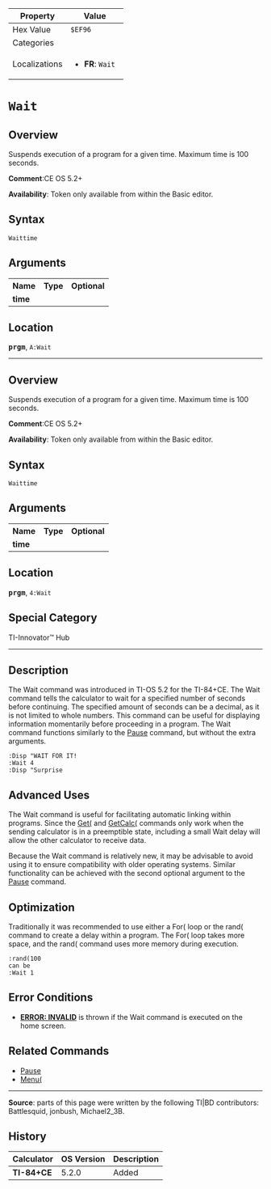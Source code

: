 | Property      | Value |
|---------------|-------|
| Hex Value     | `$EF96`|
| Categories    | <ul></ul> |
| Localizations | <ul><li><b>FR</b>: `Wait `</li></ul> |

# `Wait `

## Overview
Suspends execution of a program for a given time.  Maximum time is 100 seconds.

<b>Comment</b>:CE OS 5.2+

<b>Availability</b>: Token only available from within the Basic editor.

## Syntax
`Waittime`

## Arguments
<table>
<tr><th>Name</th><th>Type</th><th>Optional</th></tr>

<tr><td><b>time</b></td><td></td><td></td></tr>

</table>

## Location
<tt><kbd><b>prgm</b></kbd></tt>, `A:Wait`
<hr>

## Overview
Suspends execution of a program for a given time.  Maximum time is 100 seconds.

<b>Comment</b>:CE OS 5.2+

<b>Availability</b>: Token only available from within the Basic editor.

## Syntax
`Waittime`

## Arguments
<table>
<tr><th>Name</th><th>Type</th><th>Optional</th></tr>

<tr><td><b>time</b></td><td></td><td></td></tr>

</table>

## Location
<tt><kbd><b>prgm</b></kbd></tt>, `4:Wait`
## Special Category
TI-Innovator™ Hub

<hr>

## Description

The Wait command was introduced in TI-OS 5.2 for the TI-84+CE. The Wait command tells the calculator to wait for a specified number of seconds before continuing. The specified amount of seconds can be a decimal, as it is not limited to whole numbers. This command can be useful for displaying information momentarily before proceeding in a program. The Wait command functions similarly to the [Pause](Pause.md) command, but without the extra arguments.

```ti-basic
:Disp "WAIT FOR IT!
:Wait 4
:Disp "Surprise
```

## Advanced Uses

The Wait command is useful for facilitating automatic linking within programs. Since the [Get(](Get\(.md) and [GetCalc(](GetCalc\(.md) commands only work when the sending calculator is in a preemptible state, including a small Wait delay will allow the other calculator to receive data.

Because the Wait command is relatively new, it may be advisable to avoid using it to ensure compatibility with older operating systems. Similar functionality can be achieved with the second optional argument to the [Pause](Pause.md) command.

## Optimization

Traditionally it was recommended to use either a For( loop or the rand( command to create a delay within a program. The For( loop takes more space, and the rand( command uses more memory during execution.

```ti-basic
:rand(100
can be
:Wait 1
```

## Error Conditions

*   **[ERROR: INVALID](errors#invalid)** is thrown if the Wait command is executed on the home screen.

## Related Commands

*   [Pause](Pause.md)
*   [Menu(](Menu\(.md)

* * *

**Source**: parts of this page were written by the following TI|BD contributors: Battlesquid, jonbush, Michael2_3B.

## History
| Calculator | OS Version | Description |
|------------|------------|-------------|
| <b>TI-84+CE</b> | 5.2.0 | Added |


